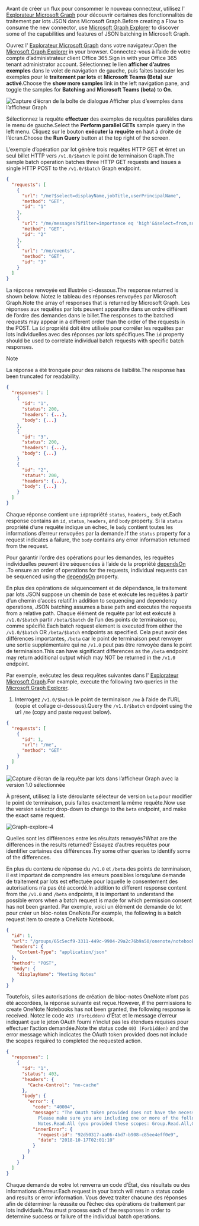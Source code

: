 <!-- markdownlint-disable MD002 MD041 -->

<span data-ttu-id="807ef-101">Avant de créer un flux pour consommer le nouveau connecteur, utilisez l' [Explorateur Microsoft Graph](https://developer.microsoft.com/graph/graph-explorer) pour découvrir certaines des fonctionnalités de traitement par lots JSON dans Microsoft Graph.</span><span class="sxs-lookup"><span data-stu-id="807ef-101">Before creating a Flow to consume the new connector, use [Microsoft Graph Explorer](https://developer.microsoft.com/graph/graph-explorer) to discover some of the capabilities and features of JSON batching in Microsoft Graph.</span></span>

<span data-ttu-id="807ef-102">Ouvrez l' [Explorateur Microsoft Graph](https://developer.microsoft.com/graph/graph-explorer) dans votre navigateur.</span><span class="sxs-lookup"><span data-stu-id="807ef-102">Open the [Microsoft Graph Explorer](https://developer.microsoft.com/graph/graph-explorer) in your browser.</span></span> <span data-ttu-id="807ef-103">Connectez-vous à l’aide de votre compte d’administrateur client Office 365.</span><span class="sxs-lookup"><span data-stu-id="807ef-103">Sign in with your Office 365 tenant administrator account.</span></span> <span data-ttu-id="807ef-104">Sélectionnez le lien **afficher d’autres exemples** dans le volet de navigation de gauche, puis faites basculer les exemples pour le **traitement par lots** et **Microsoft Teams (Beta)** **sur activé**.</span><span class="sxs-lookup"><span data-stu-id="807ef-104">Choose the **show more samples** link in the left navigation pane, and toggle the samples for **Batching** and **Microsoft Teams (beta)** to **On**.</span></span>

![Capture d’écran de la boîte de dialogue Afficher plus d’exemples dans l’afficheur Graph](./images/graph-explore1.png)

<span data-ttu-id="807ef-106">Sélectionnez la requête **effectuer** des exemples de requêtes parallèles dans le menu de gauche.</span><span class="sxs-lookup"><span data-stu-id="807ef-106">Select the **Perform parallel GETs** sample query in the left menu.</span></span> <span data-ttu-id="807ef-107">Cliquez sur le bouton **exécuter la requête** en haut à droite de l’écran.</span><span class="sxs-lookup"><span data-stu-id="807ef-107">Choose the **Run Query** button at the top right of the screen.</span></span>

<span data-ttu-id="807ef-108">L’exemple d’opération par lot génère trois requêtes HTTP GET et émet un seul billet HTTP vers `/v1.0/$batch` le point de terminaison Graph.</span><span class="sxs-lookup"><span data-stu-id="807ef-108">The sample batch operation batches three HTTP GET requests and issues a single HTTP POST to the `/v1.0/$batch` Graph endpoint.</span></span>

```json
{
  "requests": [
    {
      "url": "/me?$select=displayName,jobTitle,userPrincipalName",
      "method": "GET",
      "id": "1"
    },
    {
      "url": "/me/messages?$filter=importance eq 'high'&$select=from,subject,receivedDateTime,bodyPreview",
      "method": "GET",
      "id": "2"
    },
    {
      "url": "/me/events",
      "method": "GET",
      "id": "3"
    }
  ]
}
```

<span data-ttu-id="807ef-109">La réponse renvoyée est illustrée ci-dessous.</span><span class="sxs-lookup"><span data-stu-id="807ef-109">The response returned is shown below.</span></span> <span data-ttu-id="807ef-110">Notez le tableau des réponses renvoyées par Microsoft Graph.</span><span class="sxs-lookup"><span data-stu-id="807ef-110">Note the array of responses that is returned by Microsoft Graph.</span></span> <span data-ttu-id="807ef-111">Les réponses aux requêtes par lots peuvent apparaître dans un ordre différent de l’ordre des demandes dans le billet.</span><span class="sxs-lookup"><span data-stu-id="807ef-111">The responses to the batched requests may appear in a different order than the order of the requests in the POST.</span></span> <span data-ttu-id="807ef-112">La `id` propriété doit être utilisée pour corréler les requêtes par lots individuelles avec des réponses par lots spécifiques.</span><span class="sxs-lookup"><span data-stu-id="807ef-112">The `id` property should be used to correlate individual batch requests with specific batch responses.</span></span>

> [!NOTE]
> <span data-ttu-id="807ef-113">La réponse a été tronquée pour des raisons de lisibilité.</span><span class="sxs-lookup"><span data-stu-id="807ef-113">The response has been truncated for readability.</span></span>

```json
{
  "responses": [
    {
      "id": "1",
      "status": 200,
      "headers": {...},
      "body": {...}
    },
    {
      "id": "3",
      "status": 200,
      "headers": {...},
      "body": {...}
    }
    {
      "id": "2",
      "status": 200,
      "headers": {...},
      "body": {...}
    }
  ]
}
```

<span data-ttu-id="807ef-114">Chaque réponse contient une `id`propriété `status`, `headers`,, `body` et.</span><span class="sxs-lookup"><span data-stu-id="807ef-114">Each response contains an `id`, `status`, `headers`, and `body` property.</span></span> <span data-ttu-id="807ef-115">Si la `status` propriété d’une requête indique un échec, le `body` contient toutes les informations d’erreur renvoyées par la demande.</span><span class="sxs-lookup"><span data-stu-id="807ef-115">If the `status` property for a request indicates a failure, the `body` contains any error information returned from the request.</span></span>

<span data-ttu-id="807ef-116">Pour garantir l’ordre des opérations pour les demandes, les requêtes individuelles peuvent être séquencées à l’aide de la propriété [dependsOn](https://docs.microsoft.com/graph/json-batching#sequencing-requests-with-the-dependson-property) .</span><span class="sxs-lookup"><span data-stu-id="807ef-116">To ensure an order of operations for the requests, individual requests can be sequenced using the [dependsOn](https://docs.microsoft.com/graph/json-batching#sequencing-requests-with-the-dependson-property) property.</span></span>

<span data-ttu-id="807ef-117">En plus des opérations de séquencement et de dépendance, le traitement par lots JSON suppose un chemin de base et exécute les requêtes à partir d’un chemin d’accès relatif.</span><span class="sxs-lookup"><span data-stu-id="807ef-117">In addition to sequencing and dependency operations, JSON batching assumes a base path and executes the requests from a relative path.</span></span> <span data-ttu-id="807ef-118">Chaque élément de requête par lot est exécuté à `/v1.0/$batch` partir `/beta/$batch` de l’un des points de terminaison ou, comme spécifié.</span><span class="sxs-lookup"><span data-stu-id="807ef-118">Each batch request element is executed from either the `/v1.0/$batch` OR `/beta/$batch` endpoints as specified.</span></span> <span data-ttu-id="807ef-119">Cela peut avoir des différences importantes, `/beta` car le point de terminaison peut renvoyer une sortie supplémentaire qui ne `/v1.0` peut pas être renvoyée dans le point de terminaison.</span><span class="sxs-lookup"><span data-stu-id="807ef-119">This can have significant differences as the `/beta` endpoint may return additional output which may NOT be returned in the `/v1.0` endpoint.</span></span>

<span data-ttu-id="807ef-120">Par exemple, exécutez les deux requêtes suivantes dans l' [Explorateur Microsoft Graph](https://developer.microsoft.com/graph/graph-explorer).</span><span class="sxs-lookup"><span data-stu-id="807ef-120">For example, execute the following two queries in the [Microsoft Graph Explorer](https://developer.microsoft.com/graph/graph-explorer).</span></span>

1. <span data-ttu-id="807ef-121">Interrogez `/v1.0/$batch` le point de terminaison `/me` à l’aide de l’URL (copie et collage ci-dessous).</span><span class="sxs-lookup"><span data-stu-id="807ef-121">Query the `/v1.0/$batch` endpoint using the url `/me` (copy and paste request below).</span></span>

```json
{
  "requests": [
    {
      "id": 1,
      "url": "/me",
      "method": "GET"
    }
  ]
}
```

![Capture d’écran de la requête par lots dans l’afficheur Graph avec la version 1.0 sélectionnée](./images/graph-explore3.png)

<span data-ttu-id="807ef-123">À présent, utilisez la liste déroulante sélecteur de version `beta` pour modifier le point de terminaison, puis faites exactement la même requête.</span><span class="sxs-lookup"><span data-stu-id="807ef-123">Now use the version selector drop-down to change to the `beta` endpoint, and make the exact same request.</span></span>

![Graph-explore-4](./images/graph-explore4.png)

<span data-ttu-id="807ef-125">Quelles sont les différences entre les résultats renvoyés?</span><span class="sxs-lookup"><span data-stu-id="807ef-125">What are the differences in the results returned?</span></span> <span data-ttu-id="807ef-126">Essayez d’autres requêtes pour identifier certaines des différences.</span><span class="sxs-lookup"><span data-stu-id="807ef-126">Try some other queries to identify some of the differences.</span></span>

<span data-ttu-id="807ef-127">En plus du contenu de réponse du `/v1.0` et `/beta` des points de terminaison, il est important de comprendre les erreurs possibles lorsqu’une demande de traitement par lots est effectuée pour laquelle le consentement des autorisations n’a pas été accordé.</span><span class="sxs-lookup"><span data-stu-id="807ef-127">In addition to different response content from the `/v1.0` and `/beta` endpoints, it is important to understand the possible errors when a batch request is made for which permission consent has not been granted.</span></span> <span data-ttu-id="807ef-128">Par exemple, voici un élément de demande de lot pour créer un bloc-notes OneNote.</span><span class="sxs-lookup"><span data-stu-id="807ef-128">For example, the following is a batch request item to create a OneNote Notebook.</span></span>

```json
{
  "id": 1,
  "url": "/groups/65c5ecf9-3311-449c-9904-29a2c76b9a50/onenote/notebooks",
  "headers": {
    "Content-Type": "application/json"
  },
  "method": "POST",
  "body": {
    "displayName": "Meeting Notes"
  }
}
```

<span data-ttu-id="807ef-129">Toutefois, si les autorisations de création de bloc-notes OneNote n’ont pas été accordées, la réponse suivante est reçue.</span><span class="sxs-lookup"><span data-stu-id="807ef-129">However, if the permissions to create OneNote Notebooks has not been granted, the following response is received.</span></span> <span data-ttu-id="807ef-130">Notez le code `403 (Forbidden)` d’État et le message d’erreur indiquant que le jeton OAuth fourni n’inclut pas les étendues requises pour effectuer l’action demandée.</span><span class="sxs-lookup"><span data-stu-id="807ef-130">Note the status code `403 (Forbidden)` and the error message which indicates the OAuth token provided does not include the scopes required to completed the requested action.</span></span>

```json
{
  "responses": [
    {
      "id": "1",
      "status": 403,
      "headers": {
        "Cache-Control": "no-cache"
      },
      "body": {
        "error": {
          "code": "40004",
          "message": "The OAuth token provided does not have the necessary scopes to complete the request.
            Please make sure you are including one or more of the following scopes: Notes.ReadWrite.All,
            Notes.Read.All (you provided these scopes: Group.Read.All,Group.ReadWrite.All,User.Read,User.Read.All)",
          "innerError": {
            "request-id": "92d50317-aa06-4bd7-b908-c85ee4eff0e9",
            "date": "2018-10-17T02:01:10"
          }
        }
      }
    }
  ]
}
```

<span data-ttu-id="807ef-131">Chaque demande de votre lot renverra un code d’État, des résultats ou des informations d’erreur.</span><span class="sxs-lookup"><span data-stu-id="807ef-131">Each request in your batch will return a status code and results or error information.</span></span> <span data-ttu-id="807ef-132">Vous devez traiter chacune des réponses afin de déterminer la réussite ou l’échec des opérations de traitement par lots individuels.</span><span class="sxs-lookup"><span data-stu-id="807ef-132">You must process each of the responses in order to determine success or failure of the individual batch operations.</span></span>